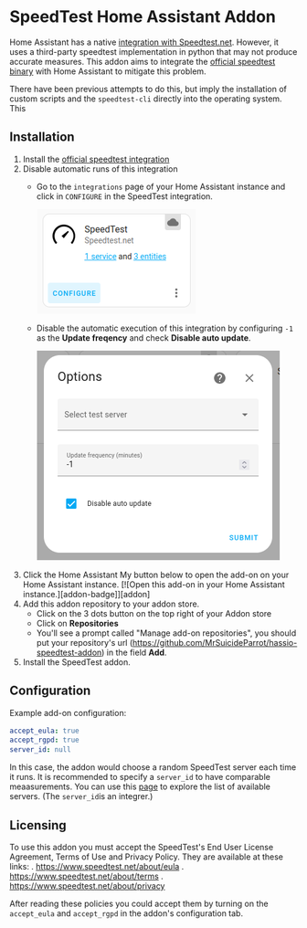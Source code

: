 # SpeedTest Home Assistant Addon

Home Assistant has a native [integration with Speedtest.net](https://www.home-assistant.io/integrations/speedtestdotnet/). However, it uses a third-party speedtest implementation in python that may not produce accurate measures. This addon aims to integrate the [official speedtest binary](https://www.speedtest.net/apps/cli) with Home Assistant to mitigate this problem.

There have been previous attempts to do this, but imply the installation of custom scripts and the `speedtest-cli` directly into the operating system. This 

## Installation
1. Install the [official speedtest integration](https://www.home-assistant.io/integrations/speedtestdotnet/)
2. Disable automatic runs of this integration
	* Go to the `integrations` page of your Home Assistant instance and click in `CONFIGURE` in the SpeedTest integration.

		![speedtest integration page](images/speedtest-integration-page.png)
	* Disable the automatic execution of this integration by configuring `-1` as the **Update freqency** and check **Disable auto update**.
	
		![speedtest options page](images/speedtest-options.png)
3. Click the Home Assistant My button below to open the add-on on your Home
   Assistant instance.
   [![Open this add-on in your Home Assistant instance.][addon-badge]][addon]
4. Add this addon repository to your addon store.
	* Click on the 3 dots button on the top right of your Addon store
	* Click on **Repositories**
	* You'll see a prompt called "Manage add-on repositories", you should put your repository's url (https://github.com/MrSuicideParrot/hassio-speedtest-addon) in the field **Add**.
4. Install the SpeedTest addon.

## Configuration

Example add-on configuration:
```yaml
accept_eula: true
accept_rgpd: true
server_id: null
```

In this case, the addon would choose a random SpeedTest server each time it runs. It is recommended to specify a `server_id`  to have comparable meaasurements. You can use this [page](https://sparanoid.com/lab/speedtest-list/) to explore the list of available servers. (The `server_id`is an integrer.)

## Licensing

To use this addon you must accept the SpeedTest's End User License Agreement, Terms of Use and Privacy Policy. They are available at these links:
. https://www.speedtest.net/about/eula
. https://www.speedtest.net/about/terms
. https://www.speedtest.net/about/privacy

After reading these policies you could accept them by turning on the `accept_eula` and `accept_rgpd` in the addon's configuration tab.

